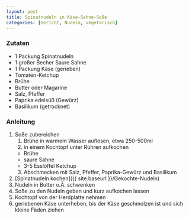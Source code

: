 ```yaml
---
layout: post
title: Spinatnudeln in Käse-Sahne-Soße
categories: [Gericht, Nudeln, vegetarisch]
---
```


### Zutaten

- 1 Packung Spinatnudeln
- 1 großer Becher Saure Sahne
- 1 Packung Käse (gerieben)
- Tomaten-Ketchup
- Brühe
- Butter oder Magarine
- Salz, Pfeffer
- Paprika edelsüß (Gewürz)
- Basilikum (getrocknet)

### Anleitung

1. Soße zubereichen
    1. Brühe in warmem Wasser auflösen, etwa 250-500ml
    2. in einem Kochtopf unter Rühren aufkochen
    - Brühe  
    - saure Sahne
    - 3-5 Esslöffel Ketchup
    3. Abschmecken mit Salz, Pfeffer, Paprika-Gewürz und Basilikum
2. [Spinatnudeln kochen]({{ site.baseurl }}/Gekochte-Nudeln)
3. Nudeln in Butter o.Ä. schwenken
4. Soße zu den Nudeln geben und kurz aufkochen lassen
5. Kochtopf von der Herdplatte nehmen
6. geriebenen Käse unterheben, bis der Käse geschmolzen ist und sich kleine Fäden ziehen
